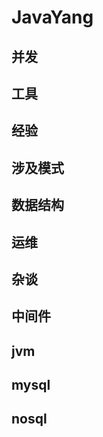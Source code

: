 # JavaYang
## 并发

[锁分类]: 并发/锁分类.md

## 工具

## 经验

[记一次Canal]: https://github.com/huan415/JavaYang/blob/master/%E7%BB%8F%E9%AA%8C/%E8%AE%B0%E4%B8%80%E6%AC%A1Canal%20CPU%E8%BF%87%E9%AB%98.md

## 涉及模式

## 数据结构

## 运维

## 杂谈

## 中间件

## jvm

## mysql

## nosql





